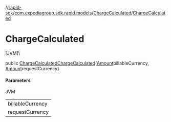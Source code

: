 //[rapid-sdk](../../../index.md)/[com.expediagroup.sdk.rapid.models](../index.md)/[ChargeCalculated](index.md)/[ChargeCalculated](-charge-calculated.md)

# ChargeCalculated

[JVM]\

public [ChargeCalculated](index.md)[ChargeCalculated](-charge-calculated.md)([Amount](../-amount/index.md)billableCurrency, [Amount](../-amount/index.md)requestCurrency)

#### Parameters

JVM

| |
|---|
| billableCurrency |
| requestCurrency |
